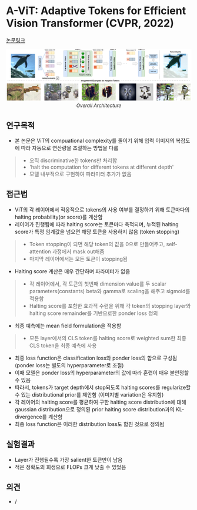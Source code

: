 # A-ViT: Adaptive Tokens for Efficient Vision Transformer (CVPR, 2022)

[논문링크](https://openaccess.thecvf.com/content/CVPR2022/html/Yin_A-ViT_Adaptive_Tokens_for_Efficient_Vision_Transformer_CVPR_2022_paper.html?ref=https://githubhelp.com)

<p align="center">
    <img width="800" alt='fig1' src="./img/01_46_01.png?raw=true"></br>
    <em><font size=2>Overall Architecture</font></em>
</p>

## 연구목적
- 본 논문은 ViT의 compuational complexity를 줄이기 위해 입력 이미지의 복잡도에 따라 자동으로 연산량을 조절하는 방법을 다룸
> - 오직 discriminative한 tokens만 처리함
> - 'halt the computation for different tokens at different depth'
> - 모델 내부적으로 구현하여 파라미터 추가가 없음

## 접근법
- ViT의 각 레이어에서 적응적으로 tokens의 사용 여부를 결정하기 위해 토큰마다의 halting probability(or score)를 계산함
- 레이어가 진행됨에 따라 halting score는 토큰마다 축적되며, 누적된 halting score가 특정 임계값을 넘으면 해당 토큰을 사용하지 않음 (token stopping)
> - Token stopping이 되면 해당 token의 값을 0으로 만들어주고, self-attention 과정에서 mask out해줌
> - 마지막 레이어에서는 모든 토큰이 stopping됨
- Halting score 계산은 매우 간단하며 파라미터가 없음
> - 각 레이어에서, 각 토큰의 첫번째 dimension value를 두 scalar parameters(constants) beta와 gamma로 scaling을 해주고 sigmoid를 적용함
> - Halting score를 포함한 효과적 수렴을 위해 각 token의 stopping layer와 halting score remainder를 기반으로한 ponder loss 정의
- 최종 예측에는 mean field formulation을 적용함
> - 모든 layer에서의 CLS token를 halting score로 weighted sum한 최종 CLS token을 최종 예측에 사용
- 최종 loss function은 classification loss와 ponder loss의 합으로 구성됨 (ponder loss는 별도의 hyperparameter로 조절)
- 이때 모델은 ponder loss의 hyperparameter의 값에 따라 훈련이 매우 불안정할 수 있음
- 따라서, tokens가 target depth에서 stop되도록 halting scores를 regularize할 수 있는 distributional prior를 제안함 (이미지별 variation은 유지함)
- 각 레이어의 halting score를 평균하여 구한 halting score distribution에 대해 gaussian distribution으로 정의된 prior halting score distribution과의 KL-divergence를 계산함
- 최종 loss function은 이러한 distribution loss도 합친 것으로 정의됨

## 실험결과
- Layer가 진행될수록 가장 salient한 토큰만이 남음
- 적은 정확도의 희생으로 FLOPs 크게 낮출 수 있었음

## 의견
- /